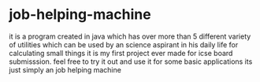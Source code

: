 # job-helping-machine
it is a program created in java which has over more than 5 different variety of utilities which can be used by an science aspirant in his daily life for calculating small things
it is my first project ever made for icse board submisssion. feel free to try it out and use it  for some basic applications
its just simply an job helping machine

